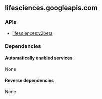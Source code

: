 ## lifesciences.googleapis.com

### APIs

* [ lifesciences:v2beta ]( https://lifesciences.googleapis.com/$discovery/rest?version=v2beta )

### Dependencies

#### Automatically enabled services

None

#### Reverse dependencies

None
